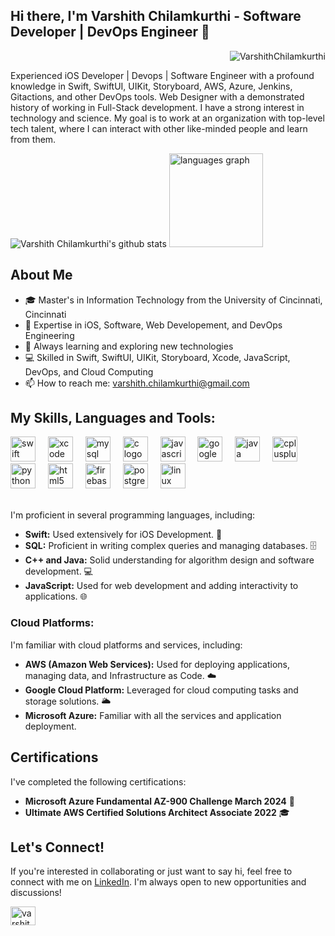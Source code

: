 ## Hi there, I'm Varshith Chilamkurthi - Software Developer | DevOps Engineer 👋

<p align="right"> <img src="https://komarev.com/ghpvc/?username=VarshithChilamkurthi&label=Profile%20views&color=0e75b6&style=flat" alt="VarshithChilamkurthi" /> </p>

Experienced iOS Developer | Devops | Software Engineer with a profound knowledge in Swift, SwiftUI, UIKit, Storyboard, AWS, Azure, Jenkins, Gitactions, and other DevOps tools. Web Designer with a demonstrated history of working in Full-Stack development. I have a strong interest in technology and science. My goal is to work at an organization with top-level tech talent, where I can interact with other like-minded people and learn from them.

 <div class="container">
        <div>
            <img src="https://github-readme-stats.vercel.app/api?username=VarshithChilamkurthi&theme=dark&show_icons=true" alt="Varshith Chilamkurthi's github stats">
            <img src="https://github-readme-stats.vercel.app/api/top-langs?username=VarshithChilamkurthi&locale=en&hide_title=false&layout=compact&card_width=320&langs_count=5&theme=dracula&hide_border=false&order=2" height="150" alt="languages graph">
        </div>
    </div>
    
## About Me

- 🎓 Master's in Information Technology from the University of Cincinnati, Cincinnati
- 💼 Expertise in iOS, Software, Web Developement, and DevOps Engineering
- 🌱 Always learning and exploring new technologies
- 💻 Skilled in Swift, SwiftUI, UIKit, Storyboard, Xcode, JavaScript, DevOps, and Cloud Computing
- 📫 How to reach me: [varshith.chilamkurthi@gmail.com](mailto:varshith.chilamkurthi@gmail.com)

## My Skills, Languages and Tools:
<div align="left">
  <img src="https://cdn.jsdelivr.net/gh/devicons/devicon/icons/swift/swift-original.svg" height="40" alt="swift logo"  />
  <img width="12" />
  <img src="https://cdn.jsdelivr.net/gh/devicons/devicon/icons/xcode/xcode-original.svg" height="40" alt="xcode logo"  />
  <img width="12" />
  <img src="https://cdn.jsdelivr.net/gh/devicons/devicon/icons/mysql/mysql-original.svg" height="40" alt="mysql logo"  />
  <img width="12" />
  <img src="https://cdn.jsdelivr.net/gh/devicons/devicon/icons/c/c-original.svg" height="40" alt="c logo"  />
  <img width="12" />
  <img src="https://www.svgrepo.com/show/349419/javascript.svg" height="40" alt="javascript logo" />
  <img width="12" />
  <img src="https://cdn.jsdelivr.net/gh/devicons/devicon/icons/googlecloud/googlecloud-original.svg" height="40" alt="googlecloud logo"  />
  <img width="12" />
  <img src="https://cdn.jsdelivr.net/gh/devicons/devicon/icons/java/java-original.svg" height="40" alt="java logo"  />
  <img width="12" />
  <img src="https://cdn.jsdelivr.net/gh/devicons/devicon/icons/cplusplus/cplusplus-original.svg" height="40" alt="cplusplus logo"  />
  <img width="12" />
  <img src="https://cdn.jsdelivr.net/gh/devicons/devicon/icons/python/python-original.svg" height="40" alt="python logo"  />
  <img width="12" />
  <img src="https://cdn.jsdelivr.net/gh/devicons/devicon/icons/html5/html5-original.svg" height="40" alt="html5 logo"  />
  <img width="12" />
  <img src="https://cdn.jsdelivr.net/gh/devicons/devicon/icons/firebase/firebase-plain.svg" height="40" alt="firebase logo"  />
  <img width="12" />
  <img src="https://cdn.jsdelivr.net/gh/devicons/devicon/icons/postgresql/postgresql-original.svg" height="40" alt="postgresql logo"  />
  <img width="12" />
  <img src="https://cdn.jsdelivr.net/gh/devicons/devicon/icons/linux/linux-original.svg" height="40" alt="linux logo"  />
</div>

<br />

I'm proficient in several programming languages, including:
- **Swift:** Used extensively for iOS Development. 📱
- **SQL:** Proficient in writing complex queries and managing databases. 🗄️
- **C++ and Java:** Solid understanding for algorithm design and software development. 💻
- **JavaScript:** Used for web development and adding interactivity to applications. 🌐

### Cloud Platforms:
I'm familiar with cloud platforms and services, including:
- **AWS (Amazon Web Services):** Used for deploying applications, managing data, and Infrastructure as Code. ☁️
- **Google Cloud Platform:** Leveraged for cloud computing tasks and storage solutions. 🌥️
- **Microsoft Azure:** Familiar with all the services and application deployment.

## Certifications

I've completed the following certifications:

- **Microsoft Azure Fundamental AZ-900 Challenge March 2024** 🧠
- **Ultimate AWS Certified Solutions Architect Associate 2022** 🎓

## Let's Connect!

If you're interested in collaborating or just want to say hi, feel free to connect with me on [LinkedIn](https://www.linkedin.com/in/varshithchilamkurthi/). I'm always open to new opportunities and discussions!

<p align="left">
<a href="https://www.linkedin.com/in/varshithchilamkurthi/" target="blank"><img align="center" src="https://raw.githubusercontent.com/rahuldkjain/github-profile-readme-generator/master/src/images/icons/Social/linked-in-alt.svg" alt="varshith-chilamkurthi" height="30" width="40" /></a>
</p>
<!--
**VarshithChilamkurthi/VarshithChilamkurthi** is a ✨ _special_ ✨ repository because its `README.md` (this file) appears on your GitHub profile.
